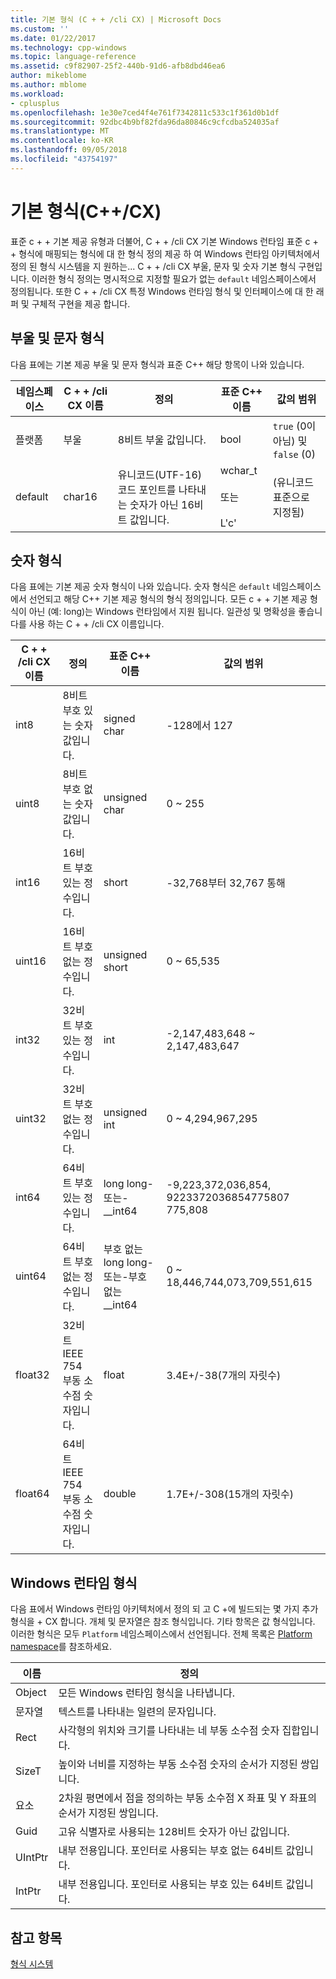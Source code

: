 ```yaml
---
title: 기본 형식 (C + + /cli CX) | Microsoft Docs
ms.custom: ''
ms.date: 01/22/2017
ms.technology: cpp-windows
ms.topic: language-reference
ms.assetid: c9f82907-25f2-440b-91d6-afb8dbd46ea6
author: mikeblome
ms.author: mblome
ms.workload:
- cplusplus
ms.openlocfilehash: 1e30e7ced4f4e761f7342811c533c1f361d0b1df
ms.sourcegitcommit: 92dbc4b9bf82fda96da80846c9cfcdba524035af
ms.translationtype: MT
ms.contentlocale: ko-KR
ms.lasthandoff: 09/05/2018
ms.locfileid: "43754197"
---
```

# <a name="fundamental-types-ccx"></a>기본 형식(C++/CX)
표준 c + + 기본 제공 유형과 더불어, C + + /cli CX 기본 Windows 런타임 표준 c + + 형식에 매핑되는 형식에 대 한 형식 정의 제공 하 여 Windows 런타임 아키텍처에서 정의 된 형식 시스템을 지 원하는... C + + /cli CX 부울, 문자 및 숫자 기본 형식 구현입니다. 이러한 형식 정의는 명시적으로 지정할 필요가 없는 `default` 네임스페이스에서 정의됩니다. 또한 C + + /cli CX 특정 Windows 런타임 형식 및 인터페이스에 대 한 래퍼 및 구체적 구현을 제공 합니다.  
  
## <a name="boolean-and-character-types"></a>부울 및 문자 형식  
 다음 표에는 기본 제공 부울 및 문자 형식과 표준 C++ 해당 항목이 나와 있습니다.  
  
|네임스페이스|C + + /cli CX 이름|정의|표준 C++ 이름|값의 범위|  
|---------------|-----------------------------------------------------------------------|----------------|-------------------------|---------------------|  
|플랫폼|부울|8비트 부울 값입니다.|bool|`true` (0이 아님) 및 `false` (0)|  
|default|char16|유니코드(UTF-16) 코드 포인트를 나타내는 숫자가 아닌 16비트 값입니다.|wchar_t<br /><br /> 또는<br /><br /> L'c'|(유니코드 표준으로 지정됨)|  
  
## <a name="numeric-types"></a>숫자 형식  
 다음 표에는 기본 제공 숫자 형식이 나와 있습니다. 숫자 형식은 `default` 네임스페이스에서 선언되고 해당 C++ 기본 제공 형식의 형식 정의입니다. 모든 c + + 기본 제공 형식이 아닌 (예: long)는 Windows 런타임에서 지원 됩니다. 일관성 및 명확성을 좋습니다를 사용 하는 C + + /cli CX 이름입니다.  
  
|C + + /cli CX 이름|정의|표준 C++ 이름|값의 범위|  
|-----------------------------------------------------------------------|----------------|-------------------------|---------------------|  
|int8|8비트 부호 있는 숫자 값입니다.|signed char|-128에서 127|  
|uint8|8비트 부호 없는 숫자 값입니다.|unsigned char|0 ~ 255|  
|int16|16비트 부호 있는 정수입니다.|short|-32,768부터 32,767 통해|  
|uint16|16비트 부호 없는 정수입니다.|unsigned short|0 ~ 65,535|  
|int32|32비트 부호 있는 정수입니다.|int|-2,147,483,648 ~ 2,147,483,647|  
|uint32|32비트 부호 없는 정수입니다.|unsigned int|0 ~ 4,294,967,295|  
|int64|64비트 부호 있는 정수입니다.|long long-또는-__int64|-9,223,372,036,854, 9223372036854775807 775,808|  
|uint64|64비트 부호 없는 정수입니다.|부호 없는 long long-또는-부호 없는 __int64|0 ~ 18,446,744,073,709,551,615|  
|float32|32비트 IEEE 754 부동 소수점 숫자입니다.|float|3.4E+/-38(7개의 자릿수)|  
|float64|64비트 IEEE 754 부동 소수점 숫자입니다.|double|1.7E+/-308(15개의 자릿수)|  
  
## <a name="windows-runtime-types"></a>Windows 런타임 형식  
 다음 표에서 Windows 런타임 아키텍처에서 정의 되 고 C +에 빌드되는 몇 가지 추가 형식을 + CX 합니다. 개체 및 문자열은 참조 형식입니다. 기타 항목은 값 형식입니다. 이러한 형식은 모두 `Platform` 네임스페이스에서 선언됩니다. 전체 목록은 [Platform namespace](../cppcx/platform-namespace-c-cx.md)를 참조하세요.  
  
|이름|정의|  
|----------|----------------|  
|Object|모든 Windows 런타임 형식을 나타냅니다.|  
|문자열|텍스트를 나타내는 일련의 문자입니다.|  
|Rect|사각형의 위치와 크기를 나타내는 네 부동 소수점 숫자 집합입니다.|  
|SizeT|높이와 너비를 지정하는 부동 소수점 숫자의 순서가 지정된 쌍입니다.|  
|요소|2차원 평면에서 점을 정의하는 부동 소수점 X 좌표 및 Y 좌표의 순서가 지정된 쌍입니다.|  
|Guid|고유 식별자로 사용되는 128비트 숫자가 아닌 값입니다.|  
|UIntPtr|내부 전용입니다. 포인터로 사용되는 부호 없는 64비트 값입니다.|  
|IntPtr|내부 전용입니다.  포인터로 사용되는 부호 있는 64비트 값입니다.|  
  
## <a name="see-also"></a>참고 항목  
 [형식 시스템](../cppcx/type-system-c-cx.md)